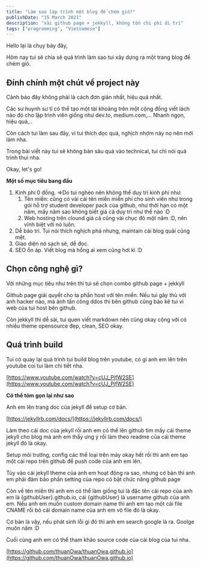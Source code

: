 ```yaml
---
title: "Làm sao lập trình một blog để chém gió?"
publishDate: "15 March 2021"
description: "xài github page + jekkyll, không tốn chi phí di trì"
tags: ["programming", "Vietnamese"]
---
```


Hello lại là chụy bảy đây,

Hôm nay tui sẽ chia sẽ quá trình làm sao tui xây dựng ra một trang blog để chém
gió.

## Đính chính một chút về project này

Cảnh báo đây không phải là cách đơn giản nhất, hiệu quả nhất.

Các sư huynh sư tỉ có thể tạo một tài khoảng trên một cộng đồng viết lách nào đó
cho lập trình viên giống như dev.to, medium.com,... Nhanh ngọn, hiệu quả,..

Còn cách tui làm sau đây, vì tui thích dọc quá, nghịch nhợm này nọ nên mới làm
nha.

Trong bài viết này tui sẽ không bàn sâu quá vào technical, tui chỉ nói quá trình
thui nha.

Okay, let's go!

**Một số mục tiêu bang đầu**

1. Kinh phí 0 đồng. =>Do tui nghèo nên không thể duy trì kinh phí như:
   1. Tên miền: cũng có vài cái tên miền miễn phí cho sinh viên như trong gói hỗ
      trợ student developer pack của github, như thời hạn có một năm, mấy năm
      sao không biết giá cả duy trì như thế nào :D
   2. Web hosting trên clound giá cả cũng vài chục đô một năm :D, nên vĩnh biệt
      với nó luôn.
2. Dễ bảo trì. Tui nói thích nghịch phá nhưng, maintain cái blog quài cũng mệt.
3. Giao diện nó sạch sẽ, dễ đọc.
4. SEO ổn áp. Viết blog mà hổng ai xem cũng hơi kì :D

## Chọn công nghệ gì?

Với những mục tiêu như trên thì tui sẽ chọn combo github page + jekkyll

Github page giải quyết cho ta phần host với tên miền. Nếu tui gây thù với anh
hacker nào, mà ảnh tấn công ddos thì bên github cũng bảo kê tui vì web của tui
host bên github.

Còn jekkyll thì dễ sài, tui quen viết markdown nên cũng okay cộng với có nhiều
theme opensource đẹp, clean, SEO okay.

## Quá trình build

Tui có quay lại quá trình tui build blog trên youtube, có gì anh em lên trên
youtube coi tui làm chi tiết nha.

[https://www.youtube.com/watch?v=cUJ_PjfW2SE](https://www.youtube.com/watch?v=cUJ_PjfW2SE)

**Có thể tóm gọn lại như sao**

Anh em lên trang doc của jekyll để setup cơ bản.

[https://jekyllrb.com/docs/](https://jekyllrb.com/docs/)

Làm theo cái doc của jekyll rồi anh em có thể lên github tìm mấy cái theme
jekyll cho blog mà anh em thấy ưng ý rồi làm theo readme của cái theme jekyll đó
là okay.

Setup môi trường, config các thể loại trên máy okay hết rồi thì anh em tạo một
cái repo trên github để push code của anh em lên.

Tùy vào cái jekyll theme của anh em hoạt động ra sao, nhưng cơ bản thì anh em
phải đảm bảo phần setting của repo có bật chức năng github page

Còn về tên miền thì anh em có thể làm giống tui là đặc tên cái repo của anh em
là {githubUser}.github.io, cái {githubUser} là username github của anh em. Nếu
anh em muốn custom domain name thì anh em tạo một cái file CNAME rồi bỏ cái
domain name của anh em vô file đó là okay.

Cơ bản là vậy, nếu phát sinh lỗi gì đó thì anh em search google là ra. Goolge
muôn năm :D

Cuối cùng anh em có thể tham khảo source code của cái blog của tui nha.

[https://github.com/thuanOwa/thuanOwa.github.io](https://github.com/thuanOwa/thuanOwa.github.io)
